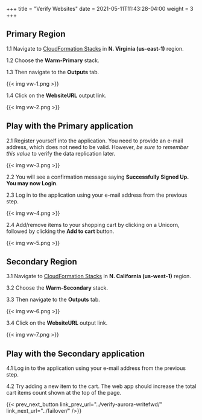 +++
title = "Verify Websites"
date =  2021-05-11T11:43:28-04:00
weight = 3
+++

## Primary Region

1.1 Navigate to [CloudFormation Stacks](https://console.aws.amazon.com/cloudformation/home?region=us-east-1#/stacks/) in **N. Virginia (us-east-1)** region.

1.2 Choose the **Warm-Primary** stack.

1.3 Then navigate to the **Outputs** tab.

{{< img vw-1.png >}}

1.4 Click on the **WebsiteURL** output link.

{{< img vw-2.png >}}

## Play with the Primary application

2.1 Register yourself into the application. You need to provide an e-mail address, which does not need to be valid. However, _be sure to remember this value_ to verify the data replication later.

{{< img vw-3.png >}}

2.2 You will see a confirmation message saying **Successfully Signed Up. You may now Login**.

2.3 Log in to the application using your e-mail address from the previous step.

{{< img vw-4.png >}}

2.4 Add/remove items to your shopping cart by clicking on a Unicorn, followed by clicking the **Add to cart** button.

{{< img vw-5.png >}}

## Secondary Region

3.1 Navigate to [CloudFormation Stacks](https://console.aws.amazon.com/cloudformation/home?region=us-west-1#/stacks/) in **N. California (us-west-1)** region.

3.2 Choose the **Warm-Secondary** stack.

3.3 Then navigate to the **Outputs** tab.

{{< img vw-6.png >}}

3.4 Click on the **WebsiteURL** output link.

{{< img vw-7.png >}}

## Play with the Secondary application

4.1 Log in to the application using your e-mail address from the previous step.

4.2 Try adding a new item to the cart. The web app should increase the total cart items count shown at the top of the page.

{{< prev_next_button link_prev_url="../verify-aurora-writefwd/" link_next_url="../failover/" />}}

